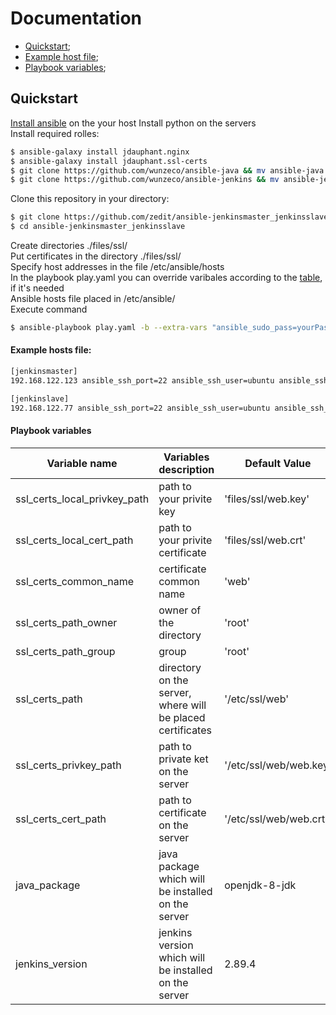 # Documentation

+ [Quickstart](#Quickstart);
+ [Example host file](#Ex1);
+ [Playbook variables](#Table1);

## <a name="Quickstart"></a> Quickstart

[Install ansible](http://docs.ansible.com/ansible/latest/installation_guide/intro_installation.html) on the your host
Install python on the servers  
Install required rolles:  
```sh
$ ansible-galaxy install jdauphant.nginx
$ ansible-galaxy install jdauphant.ssl-certs
$ git clone https://github.com/wunzeco/ansible-java && mv ansible-java ~/.ansible/roles/wunzeco.java
$ git clone https://github.com/wunzeco/ansible-jenkins && mv ansible-jenkins ~/.ansible/roles/wunzeco.jenkins
```
Clone this repository in your directory:

```sh
$ git clone https://github.com/zedit/ansible-jenkinsmaster_jenkinsslave 
$ cd ansible-jenkinsmaster_jenkinsslave
```
Create directories ./files/ssl/  
Put certificates in the directory ./files/ssl/  
Specify host addresses in the file /etc/ansible/hosts  
In the playbook play.yaml you can override varibales according to the [table](#Table1), if it's needed  
Ansible hosts file placed in /etc/ansible/  
Execute command  

```sh
$ ansible-playbook play.yaml -b --extra-vars "ansible_sudo_pass=yourPassword"
```

#### <a name="Ex1"></a> Example hosts file:

```sh
[jenkinsmaster]
192.168.122.123 ansible_ssh_port=22 ansible_ssh_user=ubuntu ansible_ssh_private_key_file=~/.ssh/id_rsa

[jenkinslave]
192.168.122.77 ansible_ssh_port=22 ansible_ssh_user=ubuntu ansible_ssh_private_key_file=~/.ssh/id_rsa
```

#### <a name="Table1"></a> Playbook variables
| Variable name | Variables description | Default Value |
| ------------- | --------------------- | ------------- |
| ssl_certs_local_privkey_path | path to your privite key | 'files/ssl/web.key' |
| ssl_certs_local_cert_path | path to your privite certificate | 'files/ssl/web.crt' |
| ssl_certs_common_name | certificate common name | 'web' |
| ssl_certs_path_owner | owner of the directory | 'root' | 
| ssl_certs_path_group | group | 'root' |   
| ssl_certs_path | directory on the server, where will be placed certificates | '/etc/ssl/web' |
| ssl_certs_privkey_path | path to private ket on the server | '/etc/ssl/web/web.key' |
| ssl_certs_cert_path | path to certificate on the server | '/etc/ssl/web/web.crt' |
| java_package | java package which will be installed on the server | openjdk-8-jdk |
| jenkins_version | jenkins version which will be installed on the server | 2.89.4 |
